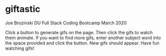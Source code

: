 # giftastic

Joe Brozinski
DU Full Stack Coding Bootcamp
March 2020
 
Click a button to generate gifs on the page. Then click the gifs to watch them animate. If you want to find more gifs, enter another subject word into the space provided and click the button. New gifs should appear. 
Have fun watching gifs!